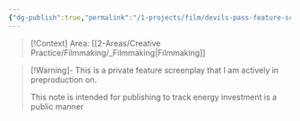 ```yaml
---
{"dg-publish":true,"permalink":"/1-projects/film/devils-pass-feature-script/devils-pass/","title":"Devils Pass","tags":["🌱_Active","💪_Active_Investment","🎬_Film","💻_Project_Doc"],"updated":"2025-10-22T06:07:05.629-07:00"}
---
```


> [!Context]
> Area: [[2-Areas/Creative Practice/Filmmaking/_Filmmaking\|Filmmaking]]

> [!Warning]-
> This is a private feature screenplay that I am actively in preproduction on.
> 
> This note is intended for publishing to track energy investment is a public manner
